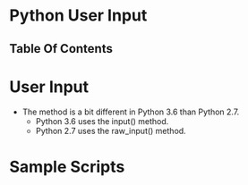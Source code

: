 # Python User Input

## Table Of Contents


# User Input
* The method is a bit different in Python 3.6 than Python 2.7.
    - Python 3.6 uses the input() method.
    - Python 2.7 uses the raw_input() method.

# Sample Scripts

# 